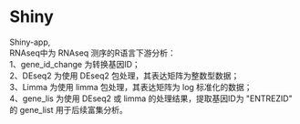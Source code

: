 # Shiny  
Shiny-app,  
RNAseq中为 RNAseq 测序的R语言下游分析：  
1、gene_id_change 为转换基因ID；  
2、DEseq2 为使用 DEseq2 包处理，其表达矩阵为整数型数据；  
3、Limma 为使用 limma 包处理，其表达矩阵为 log 标准化的数据；  
4、gene_lis 为使用 DEseq2 或 limma 的处理结果，提取基因ID为 "ENTREZID" 的 gene_list 用于后续富集分析。
